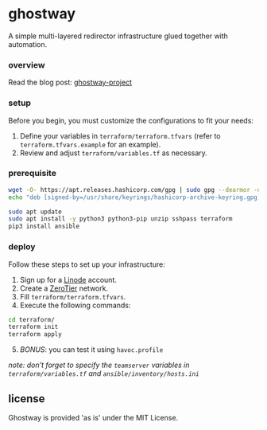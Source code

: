 # ghostway
A simple multi-layered redirector infrastructure glued together with automation.

### overview

Read the blog post: [ghostway-project](https://brmkit.github.io/2024/10/09/ghostway-project.html)

### setup
Before you begin, you must customize the configurations to fit your needs:

1. Define your variables in `terraform/terraform.tfvars` (refer to `terraform.tfvars.example` for an example).
2. Review and adjust `terraform/variables.tf` as necessary.

### prerequisite

```bash
wget -O- https://apt.releases.hashicorp.com/gpg | sudo gpg --dearmor -o /usr/share/keyrings/hashicorp-archive-keyring.gpg
echo "deb [signed-by=/usr/share/keyrings/hashicorp-archive-keyring.gpg] https://apt.releases.hashicorp.com $(lsb_release -cs) main" | sudo tee /etc/apt/sources.list.d/hashicorp.list

sudo apt update
sudo apt install -y python3 python3-pip unzip sshpass terraform
pip3 install ansible
```

### deploy

Follow these steps to set up your infrastructure:

1. Sign up for a [Linode](https://www.linode.com/) account.
2. Create a [ZeroTier](https://www.zerotier.com/) network.
3. Fill `terraform/terraform.tfvars`.
4. Execute the following commands:
```bash
cd terraform/
terraform init
terraform apply
```
5. *BONUS*: you can test it using `havoc.profile`

*note: don’t forget to specify the `teamserver` variables in `terraform/variables.tf` and `ansible/inventory/hosts.ini`*

## license
Ghostway is provided 'as is' under the MIT License.